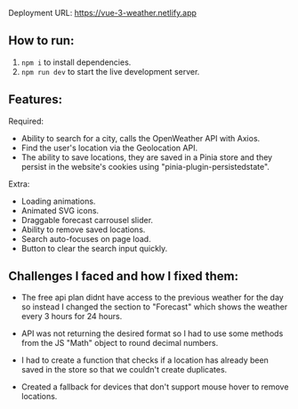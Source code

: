 Deployment URL: https://vue-3-weather.netlify.app

## How to run:

1. `npm i` to install dependencies.
2. `npm run dev` to start the live development server.

## Features: 

Required:
- Ability to search for a city, calls the OpenWeather API with Axios.
- Find the user's location via the Geolocation API.
- The ability to save locations, they are saved in a Pinia store and they persist in the website's cookies using "pinia-plugin-persistedstate".

Extra:
- Loading animations.
- Animated SVG icons.
- Draggable forecast carrousel slider.
- Ability to remove saved locations.
- Search auto-focuses on page load.
- Button to clear the search input quickly.

## Challenges I faced and how I fixed them:

- The free api plan didnt have access to the previous weather for the day so instead I changed the section to "Forecast" which shows the weather every 3 hours for 24 hours.

- API was not returning the desired format so I had to use some methods from the JS "Math" object to round decimal numbers.

- I had to create a function that checks if a location has already been saved in the store so that we couldn't create duplicates.

- Created a fallback for devices that don't support mouse hover to remove locations.
